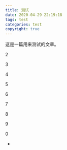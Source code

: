 ```yaml
---
title: 测试
date: 2020-04-29 22:19:18
tags: test
categories: test
copyright: true
---
```


这是一篇用来测试的文章。<!-- more -->



2

3

4

5

6

7

8

9

0

-
